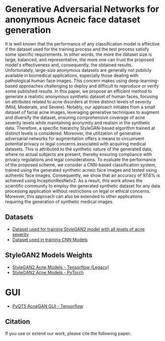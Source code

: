 # Generative Adversarial Networks for anonymous Acneic face dataset generation

It is well known that the performance of any classification model is effective if the dataset used for the training process and the test process satisfy some specific requirements. In other words, the more the dataset size is large, balanced, and representative, the more one can trust the proposed model's effectiveness and, consequently, the obtained results. Unfortunately, large-size anonymous datasets are generally not publicly available in biomedical applications, especially those dealing with pathological human face images. This concern makes using deep-learning-based approaches challenging to deploy and difficult to reproduce or verify some published results. In this paper, we propose an efficient method to generate a realistic anonymous synthetic dataset of human faces, focusing on attributes related to acne disorders at three distinct levels of severity (Mild, Moderate, and Severe). Notably, our approach initiates from a small dataset of facial acne images, leveraging generative techniques to augment and diversify the dataset, ensuring comprehensive coverage of acne severity levels while maintaining anonymity and realism in the synthetic data. Therefore, a specific hierarchy StyleGAN-based algorithm trained at distinct levels is considered. Moreover, the utilization of generative adversarial networks for augmentation offers a means to circumvent potential privacy or legal concerns associated with acquiring medical datasets. This is attributed to the synthetic nature of the generated data, where no actual subjects are present, thereby ensuring compliance with privacy regulations and legal considerations. To evaluate the performance of the proposed scheme, we consider a CNN-based classification system, trained using the generated synthetic acneic face images and tested using authentic face images. Consequently, we show that an accuracy of 97.6\% is achieved using InceptionResNetv2. As a result, this work allows the scientific community to employ the generated synthetic dataset for any data processing application without restrictions on legal or ethical concerns. Moreover, this approach can also be extended to other applications requiring the generation of synthetic medical images.

## Datasets
- [Dataset used for training StyleGAN2 model with all levels of acne severity](https://figshare.com/articles/dataset/StyleGAN2_Acne_Dataset/25033925)
- [Dataset used in training CNN Models](https://figshare.com/articles/dataset/StyleGAN2_Generated_Dataset_for_CNN_training/25033928)

## StyleGAN2 Models Weights
- [StyleGAN2 Acne Models - Tensorflow (Legacy)](https://mega.nz/folder/T0BxULpL#o9fP0npSwpWM-RD6qkFiWg)
- [StyleGAN2 Acne Models - PyTorch](https://mega.nz/folder/DoJHSYQL#Lm_tJY5huMu_MFJrieqBmg)

# GUI
- [PyQT5 AcneGAN GUI - Tensorflow](https://mega.nz/file/e8xEmZxQ#rbkt1cPqiBvLYdcEHbLnPvr-tAHsEO7QYwYdyCYJXGE)

## Citation
If you use or extend our work, please cite the following paper:
```
```



